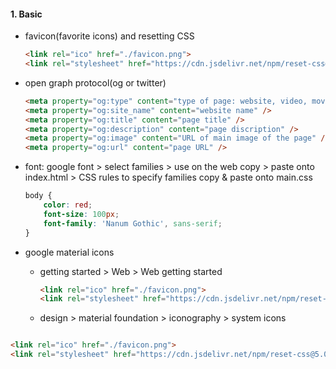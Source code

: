 #### 1. Basic

- favicon(favorite icons) and resetting CSS

  ```html
  <link rel="ico" href="./favicon.png">
  <link rel="stylesheet" href="https://cdn.jsdelivr.net/npm/reset-css@5.0.1/reset.min.css">
  ```

- open graph protocol(og or twitter)

  ```html
  <meta property="og:type" content="type of page: website, video, movie" />
  <meta property="og:site_name" content="website name" />
  <meta property="og:title" content="page title" />
  <meta property="og:description" content="page discription" />
  <meta property="og:image" content="URL of main image of the page" />
  <meta property="og:url" content="page URL" />
  ```

- font: google font > select families > use on the web <link> copy > paste onto index.html > CSS rules to specify families copy & paste onto main.css

  ```css
  body {
      color: red;
      font-size: 100px;
      font-family: 'Nanum Gothic', sans-serif;
  }
  ```

- google material icons

  - getting started > Web > Web getting started 

    ```html
    <link rel="ico" href="./favicon.png">
    <link rel="stylesheet" href="https://cdn.jsdelivr.net/npm/reset-css@5.0.1/reset.min.css">
    ```

  - design > material foundation > iconography > system icons

    ```
    ```

    

```html
<link rel="ico" href="./favicon.png">
<link rel="stylesheet" href="https://cdn.jsdelivr.net/npm/reset-css@5.0.1/reset.min.css">
```

